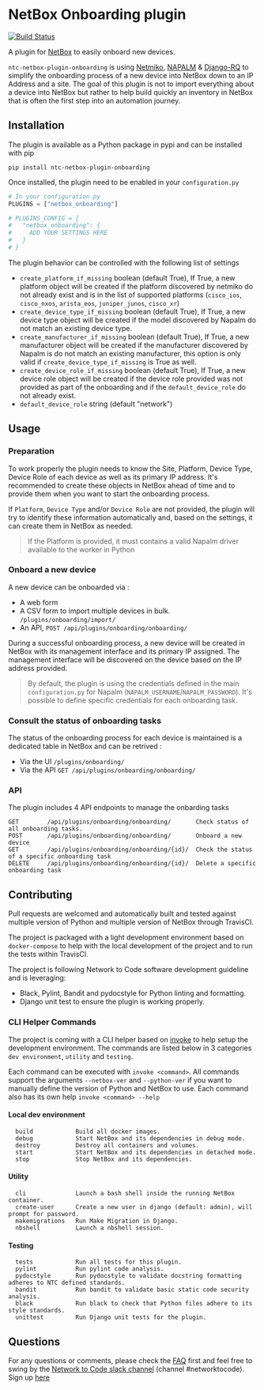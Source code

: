 # NetBox Onboarding plugin

<!-- Build status with linky to the builds for ease of access. -->
[![Build Status](https://travis-ci.com/networktocode/ntc-netbox-plugin-onboarding.svg?token=29s5AiDXdkDPwzSmDpxg&branch=master)](https://travis-ci.com/networktocode/ntc-netbox-plugin-onboarding)

A plugin for [NetBox](https://github.com/netbox-community/netbox) to easily onboard new devices.

`ntc-netbox-plugin-onboarding` is using [Netmiko](https://github.com/ktbyers/netmiko), [NAPALM](https://napalm.readthedocs.io/en/latest/) & [Django-RQ](https://github.com/rq/django-rq) to simplify the onboarding process of a new device into NetBox down to an IP Address and a site.
The goal of this plugin is not to import everything about a device into NetBox but rather to help build quickly an inventory in NetBox that is often the first step into an automation journey.

## Installation

The plugin is available as a Python package in pypi and can be installed with pip
```shell
pip install ntc-netbox-plugin-onboarding
```

Once installed, the plugin need to be enabled in your `configuration.py`
```python
# In your configuration.py
PLUGINS = ["netbox_onboarding"]

# PLUGINS_CONFIG = {
#   "netbox_onboarding": {
#     ADD YOUR SETTINGS HERE
#   }
# }
```

The plugin behavior can be controlled with the following list of settings

- `create_platform_if_missing` boolean (default True), If True, a new platform object will be created if the platform discovered by netmiko do not already exist and is in the list of supported platforms (`cisco_ios`, `cisco_nxos`, `arista_eos`, `juniper_junos`, `cisco_xr`)
- `create_device_type_if_missing` boolean (default True), If True, a new device type object will be created if the model discovered by Napalm do not match an existing device type.
- `create_manufacturer_if_missing` boolean (default True), If True, a new manufacturer object will be created if the manufacturer discovered by Napalm is do not match an existing manufacturer, this option is only valid if `create_device_type_if_missing` is True as well.
- `create_device_role_if_missing` boolean (default True), If True, a new device role object will be created if the device role provided was not provided as part of the onboarding and if the `default_device_role` do not already exist. 
- `default_device_role` string  (default "network")

## Usage
### Preparation

To work properly the plugin needs to know the Site, Platform, Device Type, Device Role of each device as well as its primary IP address.
It's recommended to create these objects in NetBox ahead of time and to provide them when you want to start the onboarding process.

If `Platform`, `Device Type` and/or `Device Role` are not provided, the plugin will try to identify these information automatically and, based on the settings, it can create them in NetBox as needed.
> If the Platform is provided, it must contains a valid Napalm driver available to the worker in Python

### Onboard a new device

A new device can be onboarded via :
- A web form
- A CSV form to import multiple devices in bulk. `/plugins/onboarding/import/`
- An API, `POST /api/plugins​/onboarding​/onboarding​/`

During a successful onboarding process, a new device will be created in NetBox with its management interface and its primary IP assigned. The management interface will be discovered on the device based on the IP address provided.

> By default, the plugin is using the credentials defined in the main `configuration.py` for Napalm (`NAPALM_USERNAME`/`NAPALM_PASSWORD`). It's possible to define specific credentials for each onboarding task.

### Consult the status of onboarding tasks

The status of the onboarding process for each device is maintained is a dedicated table in NetBox and can be retrived :
- Via the UI `/plugins/onboarding/`
- Via the API `GET /api/plugins​/onboarding​/onboarding​/`

<ADD SCREEN SHOT HERE>

### API

The plugin includes 4 API endpoints to manage the onbarding tasks

```shell
GET        /api/plugins​/onboarding​/onboarding​/       Check status of all onboarding tasks.
POST    ​   /api/plugins​/onboarding​/onboarding​/       Onboard a new device
GET     ​   /api/plugins​/onboarding​/onboarding​/{id}​/  Check the status of a specific onboarding task
DELETE    ​ /api/plugins​/onboarding​/onboarding​/{id}​/  Delete a specific onboarding task
```

## Contributing

Pull requests are welcomed and automatically built and tested against multiple version of Python and multiple version of NetBox through TravisCI.

The project is packaged with a light development environment based on `docker-compose` to help with the local development of the project and to run the tests within TravisCI.

The project is following Network to Code software development guideline and is leveraging:
- Black, Pylint, Bandit and pydocstyle for Python linting and formatting.
- Django unit test to ensure the plugin is working properly.

### CLI Helper Commands

The project is coming with a CLI helper based on [invoke](http://www.pyinvoke.org/) to help setup the development environment. The commands are listed below in 3 categories `dev environment`, `utility` and `testing`. 

Each command can be executed with `invoke <command>`. All commands support the arguments `--netbox-ver` and `--python-ver` if you want to manually define the version of Python and NetBox to use. Each command also has its own help `invoke <command> --help`

#### Local dev environment
```
  build            Build all docker images.
  debug            Start NetBox and its dependencies in debug mode.
  destroy          Destroy all containers and volumes.
  start            Start NetBox and its dependencies in detached mode.
  stop             Stop NetBox and its dependencies.
```

#### Utility 
```
  cli              Launch a bash shell inside the running NetBox container.
  create-user      Create a new user in django (default: admin), will prompt for password.
  makemigrations   Run Make Migration in Django.
  nbshell          Launch a nbshell session.
```
#### Testing 

```
  tests            Run all tests for this plugin.
  pylint           Run pylint code analysis.
  pydocstyle       Run pydocstyle to validate docstring formatting adheres to NTC defined standards.
  bandit           Run bandit to validate basic static code security analysis.
  black            Run black to check that Python files adhere to its style standards.
  unittest         Run Django unit tests for the plugin.
```

## Questions

For any questions or comments, please check the [FAQ](FAQ.md) first and feel free to swing by the [Network to Code slack channel](https://networktocode.slack.com/) (channel #networktocode).
Sign up [here](http://slack.networktocode.com/)
